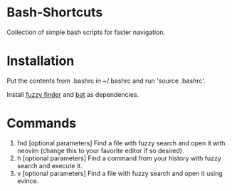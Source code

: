 # Bash-Shortcuts
Collection of simple bash scripts for faster navigation.

# Installation
Put the contents from .bashrc in ~/.bashrc and run 'source .bashrc'.

Install [fuzzy finder](https://github.com/junegunn/fzf) and [bat](https://github.com/sharkdp/bat) as dependencies.

# Commands
1. fnd [optional parameters]
   Find a file with fuzzy search and open it with neovim (change this to your favorite editor if so desired).
3. h [optional parameters]
   Find a command from your history with fuzzy search and execute it.
5. v [optional parameters]
   Find a file with fuzzy search and open it using evince.

